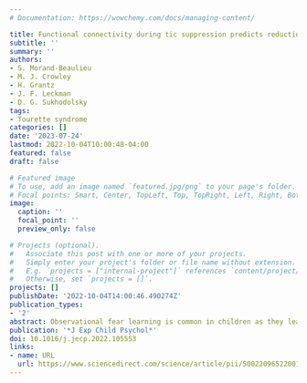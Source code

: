 ```yaml
---
# Documentation: https://wowchemy.com/docs/managing-content/

title: Functional connectivity during tic suppression predicts reductions in vocal tics following behavior therapy in children with Tourette syndrome
subtitle: ''
summary: ''
authors:
- S. Morand-Beaulieu
- M. J. Crowley
- H. Grantz
- J. F. Leckman
- D. G. Sukhodolsky
tags:
- Tourette syndrome
categories: []
date: '2023-07-24'
lastmod: 2022-10-04T10:00:48-04:00
featured: false
draft: false

# Featured image
# To use, add an image named `featured.jpg/png` to your page's folder.
# Focal points: Smart, Center, TopLeft, Top, TopRight, Left, Right, BottomLeft, Bottom, BottomRight.
image:
  caption: ''
  focal_point: ''
  preview_only: false

# Projects (optional).
#   Associate this post with one or more of your projects.
#   Simply enter your project's folder or file name without extension.
#   E.g. `projects = ["internal-project"]` references `content/project/deep-learning/index.md`.
#   Otherwise, set `projects = []`.
projects: []
publishDate: '2022-10-04T14:00:46.490274Z'
publication_types:
- '2'
abstract: Observational fear learning is common in children as they learn to fear by observing their parents. Although adaptive, it can also contribute to the development of fear-related psychopathologies such as anxiety disorders. Therefore, it is important to identify and study the factors that modulate children’s sensitivity to observational fear learning. For instance, observational fear learning can be facilitated by the synchronization of biological systems between two people. In parent–child dyads, physiological concordance is important and varies according to the attachment relationship, among others. We investigated the joint effect of parent–child physiological concordance and attachment on observational fear learning in children. A total of 84 parent–child dyads participated in this study. Parents were filmed while exposed to a fear-conditioning protocol, where one stimulus was associated with a shock (CS+) and the other was not (CS−). This recording was then shown to the children (observational learning). Thereafter, both stimuli (CS+ and CS−) were presented to the children without any shock (direct expression test). For both the parent and child, skin conductance activity was recorded throughout the entire procedure. We measured physiological concordance between the parent’s phasic skin conductance signal during conditioning and the child’s signal during the observational learning stage. Children showing stronger concordance and a less secure relationship with their parent exhibited higher levels of fear to the CS+, as indicated by a heightened skin conductance response during the direct expression test. Thus, when children have an insecure relationship with their parent, strong physiological concordance may increase their sensitivity to observational fear learning.
publication: '*J Exp Child Psychol*'
doi: 10.1016/j.jecp.2022.105553
links:
- name: URL
  url: https://www.sciencedirect.com/science/article/pii/S0022096522001825
---
```

